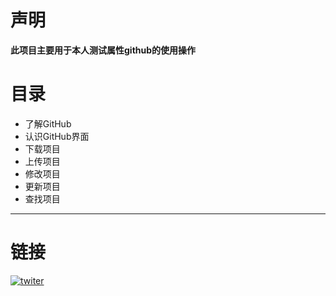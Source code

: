 # 声明
**此项目主要用于本人测试属性github的使用操作**

# 目录
- 了解GitHub
- 认识GitHub界面
- 下载项目
- 上传项目
- 修改项目
- 更新项目
- 查找项目
---
# 链接
[![twiter](https://img.shields.io/badge/follow%40laini-black?logo=x)](https://twitter.com/laini44380)
